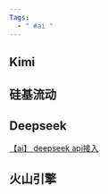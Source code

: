 ```yaml
---
Tags:
  - " #ai "
---
```


## Kimi

## 硅基流动

## Deepseek
[【ai】 deepseek api接入](../01%20实用工具/需要部署的工具/【ai】%20deepseek%20api接入.md)


## 火山引擎

